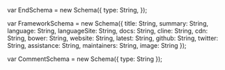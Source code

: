 var EndSchema = new Schema({
  type: String,
});

var FrameworkSchema = new Schema({
  title: String,
  summary: String,
  language: String,
  languageSite: String,
  docs: String,
  cline: String,
  cdn: String,
  bower: String,
  website: String,
  latest: String,
  github: String,
  twitter: String,
  assistance: String,
  maintainers: String,
  image: String
});

var CommentSchema = new Schema({
  type: String
  });
